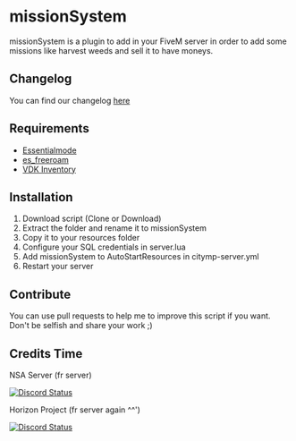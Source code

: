 # missionSystem
missionSystem is a plugin to add in your FiveM server in order to add some missions like harvest weeds and sell it to have moneys.

## Changelog
You can find our changelog [here](CHANGELOG.md)

## Requirements
- [Essentialmode](https://github.com/kanersps/fivem-essentialmode)
- [es_freeroam](https://github.com/FiveM-Scripts/es_freeroam)
- [VDK Inventory](https://github.com/vodkhard/vdk_inventory)

## Installation
1. Download script (Clone or Download)
2. Extract the folder and rename it to missionSystem
3. Copy it to your resources folder
4. Configure your SQL credentials in server.lua
5. Add missionSystem to AutoStartResources in citymp-server.yml
6. Restart your server 

## Contribute
You can use pull requests to help me to improve this script if you want. Don't be selfish and share your work ;)

## Credits Time
NSA Server (fr server)

<a href="https://discord.gg/99AQ55E"><img alt="Discord Status" src="https://discordapp.com/api/guilds/257162536120614915/widget.png"></a>

Horizon Project (fr server again ^^')

<a href="https://discord.gg/btQzwvt"><img alt="Discord Status" src="https://discordapp.com/api/guilds/303627262199070720/widget.png"></a>
